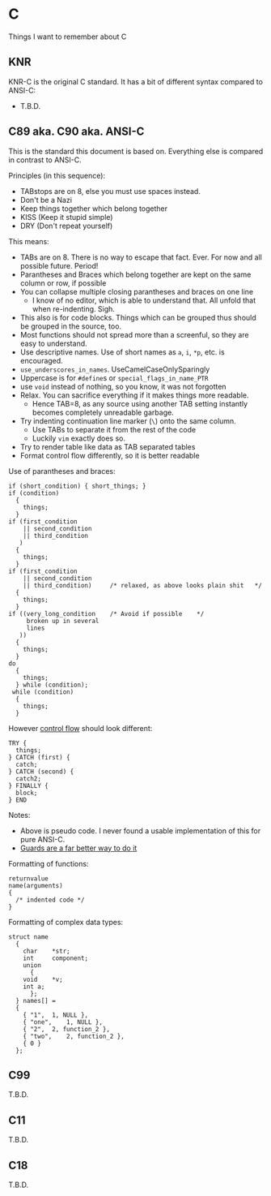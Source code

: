 # C

Things I want to remember about C

## KNR

KNR-C is the original C standard.  It has a bit of different syntax compared to ANSI-C:

- T.B.D.

## C89 aka. C90 aka. ANSI-C

This is the standard this document is based on.   Everything else is compared in contrast to ANSI-C.

Principles (in this sequence):

- TABstops are on 8, else you must use spaces instead.
- Don't be a Nazi
- Keep things together which belong together
- KISS (Keep it stupid simple)
- DRY (Don't repeat yourself)

This means:

- TABs are on 8.  There is no way to escape that fact.  Ever.  For now and all possible future.  Period!
- Parantheses and Braces which belong together are kept on the same column or row, if possible
- You can collapse multiple closing parantheses and braces on one line
  - I know of no editor, which is able to understand that.  All unfold that when re-indenting.  Sigh.
- This also is for code blocks.  Things which can be grouped thus should be grouped in the source, too.
- Most functions should not spread more than a screenful, so they are easy to understand.
- Use descriptive names.  Use of short names as `a`, `i`, `*p`, etc. is encouraged.
- `use_underscores_in_names`.  UseCamelCaseOnlySparingly
- Uppercase is for `#define`s or `special_flags_in_name_PTR`
- use `void` instead of nothing, so you know, it was not forgotten
- Relax.  You can sacrifice everything if it makes things more readable.
  - Hence TAB=8, as any source using another TAB setting instantly becomes completely unreadable garbage.
- Try indenting continuation line marker (`\`) onto the same column.
  - Use TABs to separate it from the rest of the code
  - Luckily `vim` exactly does so.
- Try to render table like data as TAB separated tables
- Format control flow differently, so it is better readable

Use of parantheses and braces:

	if (short_condition) { short_things; }
	if (condition)
	  {
	    things;
	  }
	if (first_condition
	    || second_condition
	    || third_condition
	   )
	  {
	    things;
	  }
	if (first_condition
	    || second_condition
	    || third_condition)		/* relaxed, as above looks plain shit	*/
	  {
	    things;
	  }
	if ((very_long_condition	/* Avoid if possible	*/
	     broken up in several
	     lines
	   ))
	  {
	    things;
	  }
	do
	  {
	    things;
	  } while (condition);
	 while (condition)
	  {
	    things;
	  }

However [control flow](https://stackoverflow.com/a/47574378/490291) should look different:

	TRY {
	  things;
	} CATCH (first) {
	  catch;
	} CATCH (second) {
	  catch2;
	} FINALLY {
	  block;
	} END

Notes:

- Above is pseudo code.  I never found a usable implementation of this for pure ANSI-C.
- [Guards are a far better way to do it](https://github.com/CppCon/CppCon2015/blob/master/Presentations/Declarative%20Control%20Flow/Declarative%20Control%20Flow%20-%20Andrei%20Alexandrescu%20-%20CppCon%202015.pdf)

Formatting of functions:

	returnvalue
	name(arguments)
	{
	  /* indented code */
	}

Formatting of complex data types:

	struct name
	  {
	    char	*str;
	    int		component;
	    union
	      {
		void	*v;
		int	a;
	      };
	  } names[] =
	  {
	    { "1",	1, NULL },
	    { "one",	1, NULL },
	    { "2",	2, function_2 },
	    { "two",	2, function_2 },
	    { 0 }
	  };


## C99

T.B.D.

## C11

T.B.D.

## C18

T.B.D.

